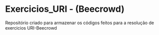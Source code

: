 # Exercicios_URI - (Beecrowd)
 Repositório criado para armazenar os códigos feitos para a resolução de exercicios URI-Beecrowd
